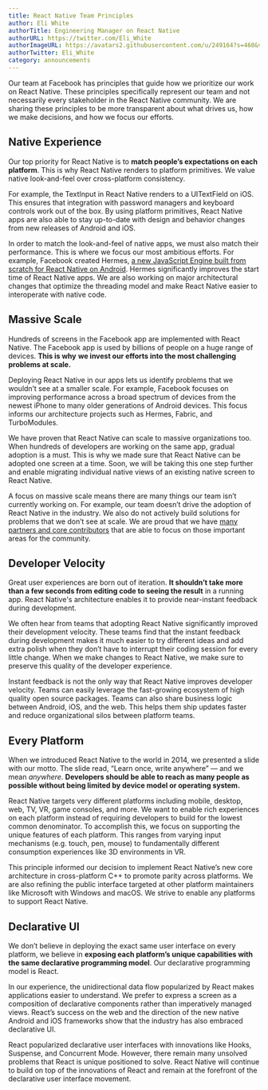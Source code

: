 ```yaml
---
title: React Native Team Principles
author: Eli White
authorTitle: Engineering Manager on React Native
authorURL: https://twitter.com/Eli_White
authorImageURL: https://avatars2.githubusercontent.com/u/249164?s=460&v=4
authorTwitter: Eli_White
category: announcements
---
```


Our team at Facebook has principles that guide how we prioritize our work on React Native. These principles specifically represent our team and not necessarily every stakeholder in the React Native community. We are sharing these principles to be more transparent about what drives us, how we make decisions, and how we focus our efforts.

## **Native Experience**

Our top priority for React Native is to **match people’s expectations on each platform**. This is why React Native renders to platform primitives. We value native look-and-feel over cross-platform consistency.

For example, the TextInput in React Native renders to a UITextField on iOS. This ensures that integration with password managers and keyboard controls work out of the box. By using platform primitives, React Native apps are also able to stay up-to-date with design and behavior changes from new releases of Android and iOS.

In order to match the look-and-feel of native apps, we must also match their performance. This is where we focus our most ambitious efforts. For example, Facebook created Hermes, [a new JavaScript Engine built from scratch for React Native on Android](https://facebook.github.io/react-native/blog/2019/07/17/hermes). Hermes significantly improves the start time of React Native apps. We are also working on major architectural changes that optimize the threading model and make React Native easier to interoperate with native code.

## Massive Scale

Hundreds of screens in the Facebook app are implemented with React Native. The Facebook app is used by billions of people on a huge range of devices. **This is why** **we invest our efforts into the most challenging problems at scale.**

Deploying React Native in our apps lets us identify problems that we wouldn’t see at a smaller scale. For example, Facebook focuses on improving performance across a broad spectrum of devices from the newest iPhone to many older generations of Android devices. This focus informs our architecture projects such as Hermes, Fabric, and TurboModules.

We have proven that React Native can scale to massive organizations too. When hundreds of developers are working on the same app, gradual adoption is a must. This is why we made sure that React Native can be adopted one screen at a time. Soon, we will be taking this one step further and enable migrating individual native views of an existing native screen to React Native.

A focus on massive scale means there are many things our team isn’t currently working on. For example, our team doesn’t drive the adoption of React Native in the industry. We also do not actively build solutions for problems that we don’t see at scale. We are proud that we have [many partners and core contributors](https://github.com/facebook/react-native/blob/master/ECOSYSTEM.md) that are able to focus on those important areas for the community.

## Developer Velocity

Great user experiences are born out of iteration. **It shouldn’t take more than a few seconds from editing code to seeing the result** in a running app. React Native's architecture enables it to provide near-instant feedback during development.

We often hear from teams that adopting React Native significantly improved their development velocity. These teams find that the instant feedback during development makes it much easier to try different ideas and add extra polish when they don’t have to interrupt their coding session for every little change. When we make changes to React Native, we make sure to preserve this quality of the developer experience.

Instant feedback is not the only way that React Native improves developer velocity. Teams can easily leverage the fast-growing ecosystem of high quality open source packages. Teams can also share business logic between Android, iOS, and the web. This helps them ship updates faster and reduce organizational silos between platform teams.

## Every Platform

When we introduced React Native to the world in 2014, we presented a slide with our motto. The slide read, “Learn once, write anywhere” — and we mean _anywhere_. **Developers should be able to reach as many people as possible without being limited by device model or operating system.**

React Native targets very different platforms including mobile, desktop, web, TV, VR, game consoles, and more. We want to enable rich experiences on each platform instead of requiring developers to build for the lowest common denominator. To accomplish this, we focus on supporting the unique features of each platform. This ranges from varying input mechanisms (e.g. touch, pen, mouse) to fundamentally different consumption experiences like 3D environments in VR.

This principle informed our decision to implement React Native’s new core architecture in cross-platform C++ to promote parity across platforms. We are also refining the public interface targeted at other platform maintainers like Microsoft with Windows and macOS. We strive to enable any platforms to support React Native.

## Declarative UI

We don’t believe in deploying the exact same user interface on every platform, we believe in **exposing each platform’s unique capabilities with the same declarative programming model**. Our declarative programming model is React.

In our experience, the unidirectional data flow popularized by React makes applications easier to understand. We prefer to express a screen as a composition of declarative components rather than imperatively managed views. React’s success on the web and the direction of the new native Android and iOS frameworks show that the industry has also embraced declarative UI.

React popularized declarative user interfaces with innovations like Hooks, Suspense, and Concurrent Mode. However, there remain many unsolved problems that React is unique positioned to solve. React Native will continue to build on top of the innovations of React and remain at the forefront of the declarative user interface movement.
